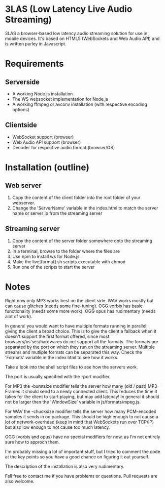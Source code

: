 3LAS (Low Latency Live Audio Streaming)
====

3LAS a browser-based low latency audio streaming solution for use in mobile devices.
It's based on HTML5 (WebSockets and Web Audio API) and is written purley in Javascript.

Requirements
===

Serverside
---
- A working Node.js installation
- The WS websocket implementation for Node.js
- A working ffmpeg or avconv installation (with respective encoding options)

Clientside
---
- WebSocket support (browser)
- Web Audio API support (browser)
- Decoder for respective audio format (browser/OS)

Installation (outline)
===

Web server
---
1. Copy the content of the client folder into the root folder of your webserver.
2. Change the 'ServerName' variable in the index.html to match the server name or server ip from the streaming server

Streaming server
---
1. Copy the content of the server folder somewhere onto the streaming server
2. In a terminal, browse to the folder where the files are
3. Use npm to install ws for Node.js
4. Make the live[format].sh scripts executable with chmod
5. Run one of the scripts to start the server

Notes
===
Right now only MP3 works best on the client side.
WAV works mostly but can cause glitches (needs some fine-tuning).
OGG vorbis has basic functionality (needs some more work).
OGG opus has rudimentary (needs alot of work).

In general you would want to have multiple formats running in parallel, giving the client a broad choice.
This is to give the client a fallback when it doesn't support the first format offered, since most browsers/os'ses/hardwares do not support all the formats.
The formats are separated by the port on which they run on the streaming server.
Multiple streams and mutliple formats can be separated this way.
Check the 'Formats' variable in the index.html to see how it works.

Take a look into the shell script files to see how the servers work.

The port is usually specified with the -port modifier.

For MP3 the -burstsize modifier tells the server how many (old / past)  MP3-Frames it should send to a newly connected client. This reduces the time it takes for the client to start playing, but may add latency!
In general it should not be larger then the 'WindowSize' variable in js/formats/mpeg.js.

For WAV the -chucksize modifier tells the server how many PCM-encoded samples it sends in on package. This should be high enough to not cause a lot of network-overhead (keep in mind that WebSockets run over TCP/IP) but also low enough to not cause too much latency.

OGG (vorbis and opus) have no special modifiers for now, as I'm not entirely sure how to approch them.

I'm probably missing a lot of important stuff, but I tried to comment the code at the key points so you have a good chance on figuring it out yourself.

The description of the installation is also very rudimentary.

Fell free to contact me if you have problems or questions.
Pull requests are also welcome.
